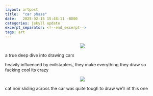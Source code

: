 ```yaml
---
layout: artpost
title:  "car phase"
date:   2025-02-15 15:48:11 -0800
categories: jekyll update 
excerpt_separator: <!--end_excerpt-->
tags: art
---
```

<p align="center">
    <img src="../../../../../../../assets/images/2112025.png">
</p>
<!--end_excerpt-->
a true deep dive into drawing cars

heavily influenced by evilstaplers, they make everything they draw so fucking cool its crazy
<p align="center">
    <img src="../../../../../../../assets/images/292025.png">
</p>
cat noir sliding across the car was quite tough to draw we'll nt this one